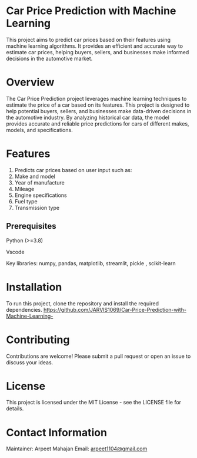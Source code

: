 
# Car Price Prediction with Machine Learning
This project aims to predict car prices based on their features using machine learning algorithms. It provides an efficient and accurate way to estimate car prices, helping buyers, sellers, and businesses make informed decisions in the automotive market.

# Overview
The Car Price Prediction project leverages machine learning techniques to estimate the price of a car based on its features. This project is designed to help potential buyers, sellers, and businesses make data-driven decisions in the automotive industry. By analyzing historical car data, the model provides accurate and reliable price predictions for cars of different makes, models, and specifications.

# Features
1. Predicts car prices based on user input such as:
2. Make and model
3. Year of manufacture
4. Mileage
5. Engine specifications
6. Fuel type
7. Transmission type

## Prerequisites
Python (>=3.8)

Vscode

Key libraries: numpy, pandas, matplotlib, streamlit, pickle , scikit-learn

# Installation
To run this project, clone the repository and install the required dependencies.
https://github.com/JARVIS1069/Car-Price-Prediction-with-Machine-Learning-

# Contributing
Contributions are welcome! Please submit a pull request or open an issue to discuss your ideas.

# License
This project is licensed under the MIT License - see the LICENSE file for details.

# Contact Information
Maintainer: Arpeet Mahajan Email: arpeet1104@gmail.com

